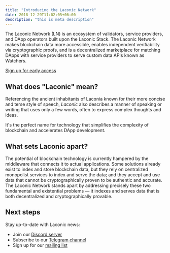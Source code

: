 ```yaml
---
title: "Introducing the Laconic Network"
date: 2018-12-29T11:02:05+06:00
description: "this is meta description"
---
```


The Laconic Network (LN) is an ecosystem of validators, service providers, and DApp operators built upon the Laconic Stack. The Laconic Network makes blockchain data more accessible, enables independent verifiability via cryptographic proofs, and is a decentralized marketplace for matching DApps with service providers to serve custom data APIs known as Watchers.

[Sign up for early access](https://laconic.com)

## What does "Laconic" mean?

Referencing the ancient inhabitants of Laconia known for their more concise and terse style of speech, <em>Laconic</em> also describes a manner of speaking or writing that uses only a few words, often to express complex thoughts and ideas.

It's the perfect name for technology that simplifies the complexity of blockchain and accelerates DApp development.

## What sets Laconic apart?

The potential of blockchain technology is currently hampered by the middleware that connects it to actual applications. Some solutions already exist to index and store blockchain data, but they rely on centralized monopolist services to index and serve the data; and they accept and use data that cannot be cryptographically proven to be authentic and accurate. The Laconic Network stands apart by addressing precisely these two fundamental and existential problems — it indexes and serves data that is both decentralized and cryptographically provable.

## Next steps

Stay up-to-date with Laconic news:
- Join our [Discord server](https://discord.com/invite/ukhbBemyxY)
- Subscribe to our [Telegram channel](https://t.me/laconicnetwork)
- Sign up for our [mailing list](https://www.laconic.com/)
